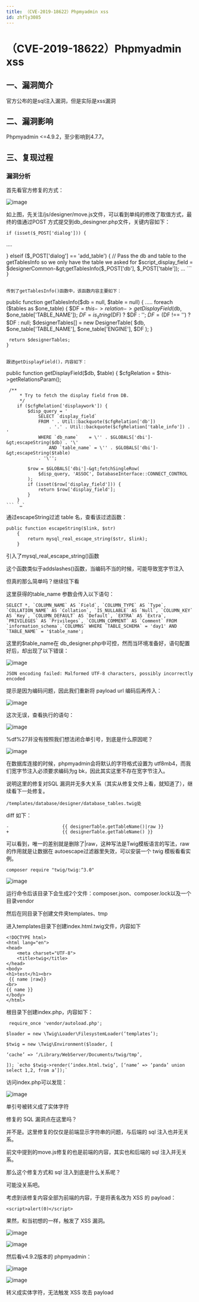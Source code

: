 ```yaml
---
title: （CVE-2019-18622）Phpmyadmin xss
id: zhfly3085
---
```


# （CVE-2019-18622）Phpmyadmin xss

## 一、漏洞简介

官方公布的是sql注入漏洞，但是实际是xss漏洞

## 二、漏洞影响

Phpmyadmin <=4.9.2，至少影响到4.7.7。

## 三、复现过程

### 漏洞分析

首先看官方修复的方式：

![image](../img/3c9b8a85a267e9b8aea797c6c011c385.png)

如上图，先关注/js/designer/move.js文件，可以看到单纯的修改了取值方式，最终的值通过POST 方式提交到db_desingner.php文件，关键内容如下：

```
if (isset($_POST['dialog'])) {

```
 ....

} elseif ($_POST['dialog'] == 'add_table') {
    // Pass the db and table to the getTablesInfo so we only have the table we asked for
    $script_display_field = $designerCommon-&gt;getTablesInfo($_POST['db'], $_POST['table']);
 ... 
``` `}` 
```

传到了getTablesInfo()函数中，该函数内容主要如下：

```
public function getTablesInfo($db = null, $table = null)
    {
        .....
        foreach ($tables as $one_table) {
            $DF = $this->relation->getDisplayField($db, $one_table['TABLE_NAME']);
            $DF = is_string($DF) ? $DF : '';
            $DF = ($DF !== '') ? $DF : null;
            $designerTables[] = new DesignerTable(
                                    $db,
                                    $one_table['TABLE_NAME'],
                                    $one_table['ENGINE'],
                                    $DF
                                );
        }

```
 return $designerTables;
} 
``` 
```

跟进getDisplayField()，内容如下：

```
public function getDisplayField($db, $table)
    {
        $cfgRelation = $this->getRelationsParam();

```
 /**
     * Try to fetch the display field from DB.
     */
    if ($cfgRelation['displaywork']) {
        $disp_query = '
            SELECT `display_field`
            FROM ' . Util::backquote($cfgRelation['db'])
                . '.' . Util::backquote($cfgRelation['table_info']) . '
            WHERE `db_name`    = \'' . $GLOBALS['dbi']-&gt;escapeString($db) . '\'
                AND `table_name` = \'' . $GLOBALS['dbi']-&gt;escapeString($table)
            . '\'';

        $row = $GLOBALS['dbi']-&gt;fetchSingleRow(
            $disp_query, 'ASSOC', DatabaseInterface::CONNECT_CONTROL
        );
        if (isset($row['display_field'])) {
            return $row['display_field'];
        }
    } 
``` `…` 
```

通过escapeString过滤 table 名，查看该过滤函数：

```
public function escapeString($link, $str)
    {
        return mysql_real_escape_string($str, $link);
    } 
```

引入了mysql_real_escape_string()函数

这个函数类似于addslashes()函数，当编码不当的时候，可能导致宽字节注入

但真的那么简单吗？继续往下看

这里获得的table_name 参数会传入以下语句：

```
SELECT *, `COLUMN_NAME` AS `Field`, `COLUMN_TYPE` AS `Type`, `COLLATION_NAME` AS `Collation`, `IS_NULLABLE` AS `Null`, `COLUMN_KEY` AS `Key`, `COLUMN_DEFAULT` AS `Default`, `EXTRA` AS `Extra`, `PRIVILEGES` AS `Privileges`, `COLUMN_COMMENT` AS `Comment` FROM `information_schema`.`COLUMNS` WHERE `TABLE_SCHEMA` = 'day1' AND `TABLE_NAME` = '$table_name'; 
```

这里的$table_name在 db_designer.php中可控，然而当环境准备好，语句配置好后，却出现了以下错误：

![image](../img/28c57e12f9a41960f226fb19f53803ee.png)

```
JSON encoding failed: Malformed UTF-8 characters, possibly incorrectly encoded 
```

提示是因为编码问题，因此我们重新将 payload url 编码后再传入：

![image](../img/2402ce3ed1b2698eabd51b9763400795.png)

这次无误，查看执行的语句：

![image](../img/ae814bd82e0d102efc30b19a3c201c64.png)

%df%27并没有按照我们想法闭合单引号，到底是什么原因呢？

![image](../img/a00dd0ebdf4cda27c35a8a65bab722f2.png)

在数据库连接的时候，phpmyadmin会将默认的字符格式设置为 utf8mb4，而我们宽字节注入必须要求编码为g bk，因此其实这里不存在宽字节注入。

说明这里的修复对SQL 漏洞并无多大关系（其实从修复文件上看，就知道了），继续看下一处修复。

```
/templates/database/designer/database_tables.twig处 
```

diff 如下：

```
-                    {{ designerTable.getTableName()|raw }}
+                    {{ designerTable.getTableName() }} 
```

可以看到，唯一的差别就是删除了|raw，这种写法是Twig模板语言的写法，raw 的作用就是让数据在 autoescape过滤器里失效，可以安装一个 twig 模板看看实例。

```
composer require "twig/twig:^3.0" 
```

![image](../img/e256b33ec6119262836a8fd19b39f6cc.png)

运行命令后该目录下会生成2个文件：composer.json、composer.lock以及一个目录vendor

然后在同目录下创建文件夹templates、tmp

进入templates目录下创建index.html.twig文件，内容如下

```
<!DOCTYPE html>
<html lang="en">
<head>
    <meta charset="UTF-8">
    <title>twig</title>
</head>
<body>
<h1>test</h1><br>
 {{ name |raw}}
<br>
{{ name }}
</body>
</html> 
```

根目录下创建index.php，内容如下：

```
 require_once 'vendor/autoload.php';

$loader = new \Twig\Loader\FilesystemLoader(‘templates’);

$twig = new \Twig\Environment($loader, [

‘cache’ => ‘/Library/WebServer/Documents/twig/tmp’,

]); `echo $twig->render(‘index.html.twig’, [‘name’ => ‘panda’ union select 1,2, from a’]);` 
```

访问index.php可以发现：

![image](../img/cd059ecae44c50ed42c53e9a30f84b09.png)

单引号被转义成了实体字符

修复的 SQL 漏洞点在这里吗？

并不是。这里修复的仅仅是前端显示字符串的问题，与后端的 sql 注入也并无关系。

前文中提到的move.js修复的也是前端的内容，其实也和后端的 sql 注入并无关系。

那么这个修复方式和 sql 注入到底是什么关系呢？

可能没关系吧。

考虑到该修复内容全部为前端的内容，于是将表名改为 XSS 的 payload：

```
<script>alert(0)</script> 
```

果然，和当初想的一样，触发了 XSS 漏洞。

![image](../img/94da34f69882f804e48eec664a5840c3.png)

![image](../img/6ddd944b6a0356378588220d0fd9adc2.png)

然后看v4.9.2版本的 phpmyadmin：

![image](../img/bce0218c2afec1920a14fd017c3fe3b7.png)

![image](../img/ffd07da1041f36057fb1b1a493cfc777.png)

转义成实体字符，无法触发 XSS 攻击 payload